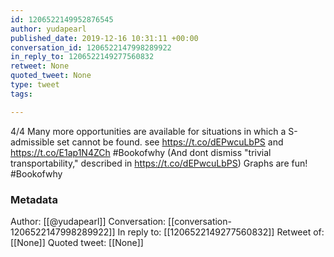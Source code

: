 ```yaml
---
id: 1206522149952876545
author: yudapearl
published_date: 2019-12-16 10:31:11 +00:00
conversation_id: 1206522147998289922
in_reply_to: 1206522149277560832
retweet: None
quoted_tweet: None
type: tweet
tags:

---
```


4/4 Many more opportunities are available for situations in which a S-admissible set cannot be found. see https://t.co/dEPwcuLbPS and https://t.co/E1ap1N4ZCh #Bookofwhy
(And dont dismiss "trivial transportability," described in https://t.co/dEPwcuLbPS) Graphs are fun! #Bookofwhy

### Metadata

Author: [[@yudapearl]]
Conversation: [[conversation-1206522147998289922]]
In reply to: [[1206522149277560832]]
Retweet of: [[None]]
Quoted tweet: [[None]]
